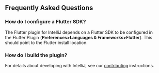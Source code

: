 ## Frequently Asked Questions

### How do I configure a Flutter SDK?

The Flutter plugin for IntelliJ depends on a Flutter SDK to be configured in the Flutter Plugin (**Preferences>Languages & Frameworks>Flutter**). This should point to the Flutter install location.

### How do I build the plugin?

For details about developing with IntelliJ, see our
[contributing](https://github.com/flutter/flutter-intellij/blob/master/CONTRIBUTING.md
)
instructions.
